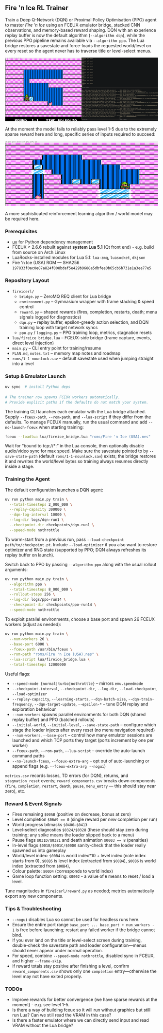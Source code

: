 ## Fire 'n Ice RL Trainer

Train a Deep Q-Network (DQN) or Proximal Policy Optimisation (PPO) agent to master *Fire 'n Ice* using an FCEUX emulator bridge, stacked CNN observations, and memory-based reward shaping. DQN with an experience replay buffer is now the default algorithm (`--algorithm dqn`), while the previous PPO pipeline remains available via `--algorithm ppo`. The Lua bridge restores a savestate and force-loads the requested world/level on every reset so the agent never has to traverse title or level-select menus.

![Gameplay Screenshot](screenshot.png)

At the moment the model fails to reliably pass level 1-5 due to the extremely sparse reward here and long, specific series of inputs required to succeed:

![Level 1-5](level1-5.png)

A more sophisticated reinforcement learning algorithm / world model may be required here.


### Prerequisites
- [uv](https://docs.astral.sh/uv/) for Python dependency management
- FCEUX ≥ 2.6.6 rebuilt against **system Lua 5.1** (Qt front end) - e.g. build from source on Arch Linux
- LuaRocks-installed modules for Lua 5.1: `lua-zmq`, `luasocket`, `dkjson`
- Fire 'n Ice (USA) ROM — SHA256 `197833f0ac0e87a824f008bdaf5e429b9688a5dbfee0b65cb6b731e1a3ee77e5`

### Repository Layout
- `fireicerl/`
  - `bridge.py` – ZeroMQ REQ client for Lua bridge
  - `environment.py` – Gymnasium wrapper with frame stacking & speed control
  - `reward.py` – shaped rewards (fires, completion, restarts, death; menu signals logged for diagnostics)
  - `dqn.py` – replay buffer, epsilon-greedy action selection, and DQN training loop with target network syncs
  - `ppo.py` / `logging.py` – PPO training loop, metrics, stagnation resets
- `lua/fireice_bridge.lua` – FCEUX-side bridge (frame capture, events, direct level injection)
- `main.py` – CLI entry point for training/resume
- `PLAN.md`, `notes.txt` – memory map notes and roadmap
- `roms/1-1-nounlock.sav` – default savestate used when jumping straight into a level

### Setup & Emulator Launch
```bash
uv sync  # install Python deps

# The trainer now spawns FCEUX workers automatically.
# Provide explicit paths if the defaults do not match your system.
```
The training CLI launches each emulator with the Lua bridge attached. Supply `--fceux-path`, `--rom-path`, and `--lua-script` if they differ from the defaults. To manage FCEUX manually, run the usual command and add `--no-launch-fceux` when starting training:
```bash
fceux --loadlua lua/fireice_bridge.lua "roms/Fire 'n Ice (USA).nes"
```
Wait for “bound to tcp://*:<port>” in the Lua console, then optionally disable audio/video sync for max speed. Make sure the savestate pointed to by `--save-state-path` (default `roms/1-1-nounlock.sav`) exists; the bridge restores it and rewrites the world/level bytes so training always resumes directly inside a stage.

### Training the Agent
The default configuration launches a DQN agent:
```bash
uv run python main.py train \
  --total-timesteps 2_000_000 \
  --replay-capacity 300000 \
  --dqn-log-interval 10000 \
  --log-dir logs/dqn-run1 \
  --checkpoint-dir checkpoints/dqn-run1 \
  --speed-mode nothrottle
```
To warm-start from a previous run, pass `--load-checkpoint path/to/checkpoint.pt`. Include `--load-optimizer` if you also want to restore optimizer and RNG state (supported by PPO; DQN always refreshes its replay buffer on launch).

Switch back to PPO by passing `--algorithm ppo` along with the usual rollout arguments:
```bash
uv run python main.py train \
  --algorithm ppo \
  --total-timesteps 8_000_000 \
  --rollout-steps 256 \
  --log-dir logs/ppo-run14 \
  --checkpoint-dir checkpoints/ppo-run14 \
  --speed-mode nothrottle
```
To exploit parallel environments, choose a base port and spawn 26 FCEUX workers (adjust as needed):
```bash
uv run python main.py train \
  --num-workers 26 \
  --base-port 6000 \
  --fceux-path /usr/bin/fceux \
  --rom-path "roms/Fire 'n Ice (USA).nes" \
  --lua-script lua/fireice_bridge.lua \
  --total-timesteps 12000000
```
Useful flags:
- `--speed-mode {normal|turbo|nothrottle}` – mirrors `emu.speedmode`
- `--checkpoint-interval`, `--checkpoint-dir`, `--log-dir`, `--load-checkpoint`, `--load-optimizer`
- `--replay-capacity`, `--learning-starts`, `--dqn-batch-size`, `--dqn-train-frequency`, `--dqn-target-update`, `--epsilon-*` – tune DQN replay and exploration behaviour
- `--num-workers` spawns parallel environments for both DQN (shared replay buffer) and PPO (batched rollouts)
- `--initial-world`, `--initial-level`, `--save-state-path` – configure which stage the loader injects after every reset (no menu navigation required)
- `--num-workers`, `--base-port` – control how many emulator sessions are launched and which TCP ports they target (ports increment by one per worker)
- `--fceux-path`, `--rom-path`, `--lua-script` – override the auto-launch command paths
- `--no-launch-fceux`, `--fceux-extra-arg` – opt out of auto-launching or append flags (e.g. `--fceux-extra-arg --nogui`)

`metrics.csv` records losses, TD errors (for DQN), returns, and `stagnation_reset` events; `reward_components.csv` breaks down components (`fire`, `completion`, `restart`, `death`, `pause`, `menu_entry` — this should stay near zero), etc.

### Reward & Event Signals
- Fires remaining `$00AB` (positive on decrease, bonus at zero)
- Level completion `$06A9 == 0` (single reward per *new* completion per run)
- World progress bitmasks `$0400–$0413`
- Level-select diagnostics `$0324/$0328` (these should stay zero during training; any spike means the loader slipped back to a menu)
- Pause flags `$031D/$0321` and death animation `$0003 == 8` (penalties)
- In-level flags `$0018/$001C/$00D0` sanity-check that the loader really spawned us into gameplay
- World/level index: `$00B4` is world index*10 + level index (note index starts from 0), `$00B5` is level index (extracted from `$00B4`),  `$00B6` is world index (extracted from `$00B4`), 
- Colour palette: `$00D4` (corresponds to world index)
- Game loop function setting: `$0002` - a value of `6` means to reset /
  load a level.

Tune magnitudes in `fireicerl/reward.py` as needed; metrics automatically export any new components.

### Tips & Troubleshooting
- `--nogui` disables Lua so cannot be used for headless runs here.
- Ensure the entire port range `base_port ... base_port + num_workers - 1` is free before launching; restart any failed worker if the bridge cannot bind.
- If you ever land on the title or level-select screen during training, double-check the savestate path and loader configuration—menus should never appear under normal operation.
- For speed, combine `--speed-mode nothrottle`, disabled sync in FCEUX, and higher `--frame-skip`.
- If reward totals stay positive after finishing a level, confirm `reward_components.csv` shows only one `completion` entry—otherwise the level may not have exited properly.

### TODOs

- Improve rewards for better convergence (we have sparse rewards at the
  moment) - e.g. see level 1-5.
- Is there a way of building fceux so it will run without graphics but
  still run Lua? Can we still read the VRAM in this case?
- Is there a faster emulator where we can directly send input and read
  VRAM without the Lua bridge?
